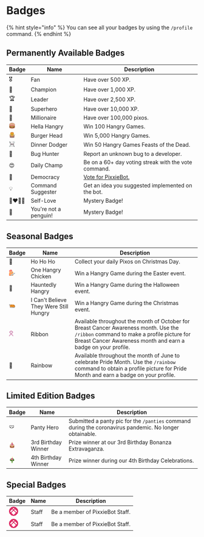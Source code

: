 # Badges

{% hint style="info" %}
You can see all your badges by using the `/profile` command.
{% endhint %}

## Permanently Available Badges

| Badge                                          | Name                  | Description                                          |
| ---------------------------------------------- | --------------------- | ---------------------------------------------------- |
| 🎖️                                             | Fan                   | Have over 500 XP.                                    |
| 🏅                                             | Champion              | Have over 1,000 XP.                                  |
| 🏆                                             | Leader                | Have over 2,500 XP.                                  |
| 🦸                                             | Superhero             | Have over 10,000 XP.                                 |
| 🏰                                             | Millionaire           | Have over 100,000 pixos.                             |
| ![](../../.gitbook/assets/hella_hangry.webp)   | Hella Hangry          | Win 100 Hangry Games.                                |
| ![](../../.gitbook/assets/Burger_Head.webp)    | Burger Head           | Win 5,000 Hangry Games.                              |
| ![](../../.gitbook/assets/feastofthedead.webp) | Dinner Dodger         | Win 50 Hangry Games Feasts of the Dead.              |
| 🐞                                             | Bug Hunter            | Report an unknown bug to a developer.                |
| 😍                                             | Daily Champ           | Be on a 60+ day voting streak with the vote command. |
| 🗽                                             | Democracy             | [Vote for PixxieBot.](https://pixx.ie/vote)          |
| 💡                                             | Command Suggester     | Get an idea you suggested implemented on the bot.    |
| 👨‍❤️‍💋‍👨                                             | Self-Love             | Mystery Badge!                                       |
| 🐧                                             | You're not a penguin! | Mystery Badge!                                       |

## Seasonal Badges

| Badge                                                  | Name                                   | Description                                                                                                                                                                                          |
| ------------------------------------------------------ | -------------------------------------- | ---------------------------------------------------------------------------------------------------------------------------------------------------------------------------------------------------- |
| 🎅                                                     | Ho Ho Ho                               | Collect your daily Pixos on Christmas Day.                                                                                                                                                           |
| ![](../../.gitbook/assets/pixxie_hangryeaster.png)     | One Hangry Chicken                     | Win a Hangry Game during the Easter event.                                                                                                                                                           |
| 🎃                                                     | Hauntedly Hangry                       | Win a Hangry Game during the Halloween event.                                                                                                                                                        |
| ![](../../.gitbook/assets/pixxie_hangryxmas.png)       | I Can't Believe They Were Still Hungry | Win a Hangry Game during the Christmas event.                                                                                                                                                        |
| ![](../../.gitbook/assets/pixxie_bcancerawareness.png) | Ribbon                                 | Available throughout the month of October for Breast Cancer Awareness month. Use the `/ribbon` command to make a profile picture for Breast Cancer Awareness month and earn a badge on your profile. |
| 🌈                                                     | Rainbow                                | Available throughout the month of June to celebrate Pride Month. Use the `/rainbow` command to obtain a profile picture for Pride Month and earn a badge on your profile.                            |

## Limited Edition Badges

| Badge                                         | Name                | Description                                                                                             |
| --------------------------------------------- | ------------------- | ------------------------------------------------------------------------------------------------------- |
| 🩲                                            | Panty Hero          | Submitted a panty pic for the `/panties` command during the coronavirus pandemic. No longer obtainable. |
| ![](../../.gitbook/assets/pixxie_3rdbday.png) | 3rd Birthday Winner | Prize winner at our 3rd Birthday Bonanza Extravaganza.                                                  |
| ![](../../.gitbook/assets/pixxie_4thbday.png) | 4th Birthday Winner | Prize winner during our 4th Birthday Celebrations.                                                      |

## Special Badges

| Badge                                       | Name  | Description                     |
| ------------------------------------------- | ----- | ------------------------------- |
| ![](../../.gitbook/assets/pixxie_staff.gif) | Staff | Be a member of PixxieBot Staff. |
| ![](../../.gitbook/assets/pixxie_staff.gif) | Staff | Be a member of PixxieBot Staff. |
